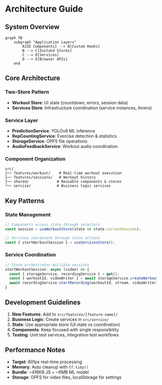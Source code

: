 # Architecture Guide

## System Overview

```mermaid
graph TB
    subgraph "Application Layers"
        A[UI Components] --> B[Custom Hooks]
        B --> C[Zustand Stores]
        C --> D[Services]
        D --> E[Browser APIs]
    end
```

## Core Architecture

### Two-Store Pattern
- **Workout Store**: UI state (countdown, errors, session data)
- **Services Store**: Infrastructure coordination (service instances, timers)

### Service Layer
- **PredictionService**: YOLOv8 ML inference
- **RepCountingService**: Exercise detection & statistics  
- **StorageService**: OPFS file operations
- **AudioFeedbackService**: Workout audio coordination

### Component Organization
```
src/
├── features/workout/    # Real-time workout execution
├── features/sessions/   # Workout history
├── shared/             # Reusable components & stores
└── service/            # Business logic services
```

## Key Patterns

### State Management
```typescript
// Components access state through selectors
const session = useWorkoutStore(state => state.currentSession);

// Services coordinate through store actions
const { startWorkoutSession } = useServicesStore();
```

### Service Coordination
```typescript
// Store orchestrates multiple services
startWorkoutSession: async (video) => {
  const { storageService, recordingService } = get();
  const { workoutId, videoWriter } = await storageService.createWorkoutSession();
  await recordingService.startRecording(workoutId, stream, videoWriter);
}
```

## Development Guidelines

1. **New Features**: Add to `src/features/[feature-name]/`
2. **Business Logic**: Create services in `src/service/`
3. **State**: Use appropriate store (UI state vs coordination)
4. **Components**: Keep focused with single responsibility
5. **Testing**: Unit test services, integration test workflows

## Performance Notes

- **Target**: 60fps real-time processing
- **Memory**: Auto cleanup with `tf.tidy()`
- **Bundle**: ~416KB JS + ~6MB ML model
- **Storage**: OPFS for video files, localStorage for settings
